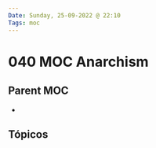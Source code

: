 ```yaml
---
Date: Sunday, 25-09-2022 @ 22:10
Tags: moc
---
```

# 040 MOC Anarchism

## Parent MOC
- 

## Tópicos
